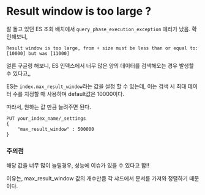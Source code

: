 # Result window is too large ?
잘 돌고 있던 ES 조회 배치에서 `query_phase_execution_exception` 에러가 났음. 확인해보니,

    Result window is too large, from + size must be less than or equal to: [10000] but was [11000]


얼른 구글링 해보니, ES 인덱스에서 너무 많은 양의 데이터를 검색해오는 경우 발생할 수 있다고,,

ES는 `index.max_result_window`라는 값을 설정 할 수 있는데, 이는 검색 시 최대 데이터 수를 지정할 때 사용하며 default값은 10000이다.

따라서, 원하는 값 만큼 늘려주면 된다.

    PUT your_index_name/_settings
    {
        "max_result_window" : 500000
    }


### 주의점

해당 값을 너무 많이 늘릴경우, 성능에 이슈가 있을 수 있다고 함!!

이유는, max_result_window 값의 개수만큼 각 샤드에서 문서를 가져와 정렬하기 때문이다.